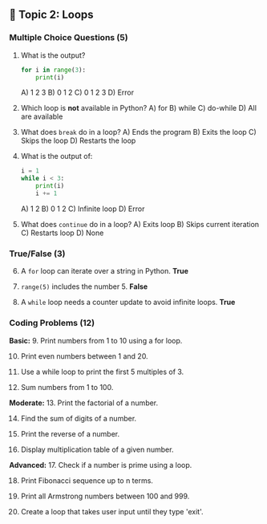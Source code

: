 
## 🔹 Topic 2: Loops

### Multiple Choice Questions (5)

1. What is the output?

   ```python
   for i in range(3):
       print(i)
   ```

   A) 1 2 3
   B) 0 1 2
   C) 0 1 2 3
   D) Error

2. Which loop is **not** available in Python?
   A) for
   B) while
   C) do-while
   D) All are available

3. What does `break` do in a loop?
   A) Ends the program
   B) Exits the loop
   C) Skips the loop
   D) Restarts the loop

4. What is the output of:

   ```python
   i = 1
   while i < 3:
       print(i)
       i += 1
   ```

   A) 1 2
   B) 0 1 2
   C) Infinite loop
   D) Error

5. What does `continue` do in a loop?
   A) Exits loop
   B) Skips current iteration
   C) Restarts loop
   D) None

### True/False (3)

6. A `for` loop can iterate over a string in Python.
   **True**

7. `range(5)` includes the number 5.
   **False**

8. A `while` loop needs a counter update to avoid infinite loops.
   **True**

### Coding Problems (12)

**Basic:**
9\. Print numbers from 1 to 10 using a for loop.

10. Print even numbers between 1 and 20.

11. Use a while loop to print the first 5 multiples of 3.

12. Sum numbers from 1 to 100.

**Moderate:**
13\. Print the factorial of a number.

14. Find the sum of digits of a number.

15. Print the reverse of a number.

16. Display multiplication table of a given number.

**Advanced:**
17. Check if a number is prime using a loop.

18. Print Fibonacci sequence up to n terms.

19. Print all Armstrong numbers between 100 and 999.

20. Create a loop that takes user input until they type 'exit'.